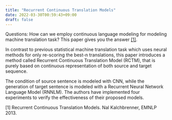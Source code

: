 ```yaml
---
title: "Recurrent Continuous Translation Models"
date: 2022-03-30T00:59:43+09:00
draft: false
---
```


Questions: How can we employ continuous language modeling for modeling machine translation task? This paper gives you the answer [[1]](http://localhost:1313/posts/seq_model/cnn_rnn/).

In contrast to previous statistical machine translation task which uses neural methods for only re-scoring the best-n translations, this paper introduces a method called Recurrent Continuous Translation
Model (RCTM), that is purely based on continuous representation of both source and target sequence. 

The condition of source sentence is modeled with CNN, while the generation of target sentence is modeled with a Recurrent Neural Network Language Model (RNNLM).
The authors have implemented four experiments to verify the effectiveness of their proposed models.



[1] Recurrent Continuous Translation Models. Nal Kalchbrenner, EMNLP 2013.